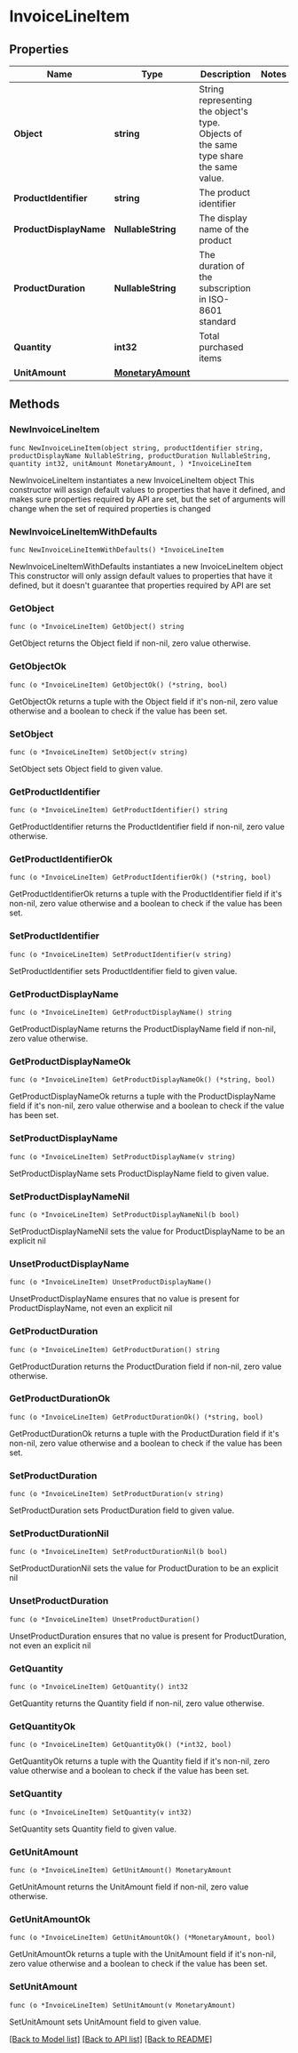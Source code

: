 # InvoiceLineItem

## Properties

Name | Type | Description | Notes
------------ | ------------- | ------------- | -------------
**Object** | **string** | String representing the object&#39;s type. Objects of the same type share the same value. | 
**ProductIdentifier** | **string** | The product identifier | 
**ProductDisplayName** | **NullableString** | The display name of the product | 
**ProductDuration** | **NullableString** | The duration of the subscription in ISO-8601 standard | 
**Quantity** | **int32** | Total purchased items | 
**UnitAmount** | [**MonetaryAmount**](MonetaryAmount.md) |  | 

## Methods

### NewInvoiceLineItem

`func NewInvoiceLineItem(object string, productIdentifier string, productDisplayName NullableString, productDuration NullableString, quantity int32, unitAmount MonetaryAmount, ) *InvoiceLineItem`

NewInvoiceLineItem instantiates a new InvoiceLineItem object
This constructor will assign default values to properties that have it defined,
and makes sure properties required by API are set, but the set of arguments
will change when the set of required properties is changed

### NewInvoiceLineItemWithDefaults

`func NewInvoiceLineItemWithDefaults() *InvoiceLineItem`

NewInvoiceLineItemWithDefaults instantiates a new InvoiceLineItem object
This constructor will only assign default values to properties that have it defined,
but it doesn't guarantee that properties required by API are set

### GetObject

`func (o *InvoiceLineItem) GetObject() string`

GetObject returns the Object field if non-nil, zero value otherwise.

### GetObjectOk

`func (o *InvoiceLineItem) GetObjectOk() (*string, bool)`

GetObjectOk returns a tuple with the Object field if it's non-nil, zero value otherwise
and a boolean to check if the value has been set.

### SetObject

`func (o *InvoiceLineItem) SetObject(v string)`

SetObject sets Object field to given value.


### GetProductIdentifier

`func (o *InvoiceLineItem) GetProductIdentifier() string`

GetProductIdentifier returns the ProductIdentifier field if non-nil, zero value otherwise.

### GetProductIdentifierOk

`func (o *InvoiceLineItem) GetProductIdentifierOk() (*string, bool)`

GetProductIdentifierOk returns a tuple with the ProductIdentifier field if it's non-nil, zero value otherwise
and a boolean to check if the value has been set.

### SetProductIdentifier

`func (o *InvoiceLineItem) SetProductIdentifier(v string)`

SetProductIdentifier sets ProductIdentifier field to given value.


### GetProductDisplayName

`func (o *InvoiceLineItem) GetProductDisplayName() string`

GetProductDisplayName returns the ProductDisplayName field if non-nil, zero value otherwise.

### GetProductDisplayNameOk

`func (o *InvoiceLineItem) GetProductDisplayNameOk() (*string, bool)`

GetProductDisplayNameOk returns a tuple with the ProductDisplayName field if it's non-nil, zero value otherwise
and a boolean to check if the value has been set.

### SetProductDisplayName

`func (o *InvoiceLineItem) SetProductDisplayName(v string)`

SetProductDisplayName sets ProductDisplayName field to given value.


### SetProductDisplayNameNil

`func (o *InvoiceLineItem) SetProductDisplayNameNil(b bool)`

 SetProductDisplayNameNil sets the value for ProductDisplayName to be an explicit nil

### UnsetProductDisplayName
`func (o *InvoiceLineItem) UnsetProductDisplayName()`

UnsetProductDisplayName ensures that no value is present for ProductDisplayName, not even an explicit nil
### GetProductDuration

`func (o *InvoiceLineItem) GetProductDuration() string`

GetProductDuration returns the ProductDuration field if non-nil, zero value otherwise.

### GetProductDurationOk

`func (o *InvoiceLineItem) GetProductDurationOk() (*string, bool)`

GetProductDurationOk returns a tuple with the ProductDuration field if it's non-nil, zero value otherwise
and a boolean to check if the value has been set.

### SetProductDuration

`func (o *InvoiceLineItem) SetProductDuration(v string)`

SetProductDuration sets ProductDuration field to given value.


### SetProductDurationNil

`func (o *InvoiceLineItem) SetProductDurationNil(b bool)`

 SetProductDurationNil sets the value for ProductDuration to be an explicit nil

### UnsetProductDuration
`func (o *InvoiceLineItem) UnsetProductDuration()`

UnsetProductDuration ensures that no value is present for ProductDuration, not even an explicit nil
### GetQuantity

`func (o *InvoiceLineItem) GetQuantity() int32`

GetQuantity returns the Quantity field if non-nil, zero value otherwise.

### GetQuantityOk

`func (o *InvoiceLineItem) GetQuantityOk() (*int32, bool)`

GetQuantityOk returns a tuple with the Quantity field if it's non-nil, zero value otherwise
and a boolean to check if the value has been set.

### SetQuantity

`func (o *InvoiceLineItem) SetQuantity(v int32)`

SetQuantity sets Quantity field to given value.


### GetUnitAmount

`func (o *InvoiceLineItem) GetUnitAmount() MonetaryAmount`

GetUnitAmount returns the UnitAmount field if non-nil, zero value otherwise.

### GetUnitAmountOk

`func (o *InvoiceLineItem) GetUnitAmountOk() (*MonetaryAmount, bool)`

GetUnitAmountOk returns a tuple with the UnitAmount field if it's non-nil, zero value otherwise
and a boolean to check if the value has been set.

### SetUnitAmount

`func (o *InvoiceLineItem) SetUnitAmount(v MonetaryAmount)`

SetUnitAmount sets UnitAmount field to given value.



[[Back to Model list]](../README.md#documentation-for-models) [[Back to API list]](../README.md#documentation-for-api-endpoints) [[Back to README]](../README.md)


